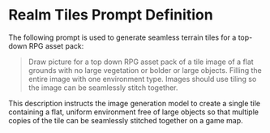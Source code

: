 # Realm Tiles Prompt Definition

The following prompt is used to generate seamless terrain tiles for a top-down RPG asset pack:

> Draw picture for a top down RPG asset pack of a tile image of a flat grounds with no large vegetation or bolder or large objects. Filling the entire image with one environment type. Images should use tiling so the image can be seamlessly stitch together.

This description instructs the image generation model to create a single tile containing a flat, uniform environment free of large objects so that multiple copies of the tile can be seamlessly stitched together on a game map.
